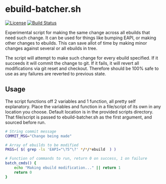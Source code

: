 # ebuild-batcher.sh
[![License](http://img.shields.io/badge/license-GPLv3-blue.svg?style=plastic)](https://github.com/Obsidian-StudiosInc/ebuild-batcher/blob/master/LICENSE)
[![Build Status](https://travis-ci.org/Obsidian-StudiosInc/ebuild-batcher.svg?branch=master)](https://travis-ci.org/Obsidian-StudiosInc/ebuild-batcher)

Experimental script for making the same change across all ebuilds that 
need such change. It can be used for things like bumping EAPI, or making 
other changes to ebuilds. This can save allot of time by making minor 
changes against several or all ebuilds in tree.

The script will attempt to make such change for every ebuild specified. 
If it succeeds it will commit the change to git. If it fails, it will 
revert all modifications via git reset and checkout. Therefore should be 
100% safe to use as any failures are reverted to previous state.

## Usage
The script functions off 2 variables and 1 function, all pretty self 
explanatory. Place the variables and function in a file/script of its 
own in any location you choose. Default location is in the provided 
scripts directory. That file/script is passed to ebuild-batcher.sh as 
the first argument, and sourced before run.


```bash
# String commit message
COMMIT_MSG="Change being made"

# Array of ebuilds to be modified
PKGS=( $( grep -ls 'EAPI="\?5"\?' */*/*ebuild  ) )

# Function of commands to run, return 0 on success, 1 on failure
batch_cmds() {
	echo "Making ebuild modification..." || return 1
	return 0
}

```
